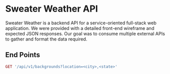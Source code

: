 # Sweater Weather API

Sweater Weather is a backend API for a service-oriented full-stack web application. We were provided with a detailed front-end wireframe and expected JSON responses. Our goal was to consume multiple external APIs to gather and format the data required. 

## End Points 

```ruby
GET '/api/v1/backgrounds?location=<city>,<state>'
```
